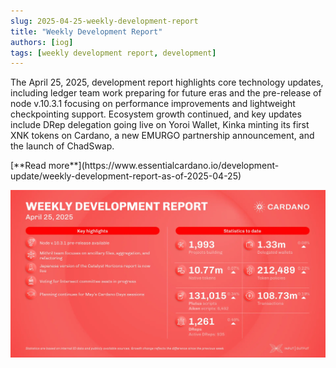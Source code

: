 ```yaml
---
slug: 2025-04-25-weekly-development-report
title: "Weekly Development Report"
authors: [iog]
tags: [weekly development report, development]
---
```


The April 25, 2025, development report highlights core technology updates, including ledger team work preparing for future eras and the pre-release of node v.10.3.1 focusing on performance improvements and lightweight checkpointing support. Ecosystem growth continued, and key updates include DRep delegation going live on Yoroi Wallet, Kinka minting its first XNK tokens on Cardano, a new EMURGO partnership announcement, and the launch of ChadSwap.

<div style={{ textAlign: 'right' }}>
 [**Read more**](https://www.essentialcardano.io/development-update/weekly-development-report-as-of-2025-04-25) 
</div>

 ![weekly development report](./banner.webp)

